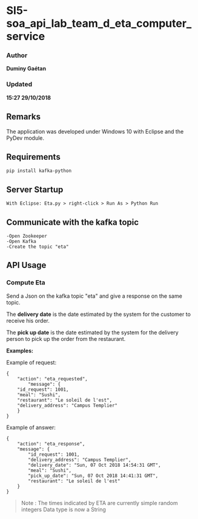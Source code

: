 # SI5-soa_api_lab_team_d_eta_computer_service

### Author
__Duminy Gaétan__
### Updated
__15:27 29/10/2018__

## Remarks

The application was developed under Windows 10 with Eclipse and the PyDev module.

## Requirements

```
pip install kafka-python
```

## Server Startup

```
With Eclipse: Eta.py > right-click > Run As > Python Run
```

## Communicate with the kafka topic

```
-Open Zookeeper
-Open Kafka
-Create the topic "eta"
```

## API Usage

### Compute Eta

Send a Json on the kafka topic "eta" and give a response on the same topic.

The **delivery date** is the date estimated by the system for the customer to receive his order.

The **pick up date** is the date estimated by the system for the delivery person to pick up the order from the restaurant.

**Examples:**

Example of request:

```
{	
	"action": "eta_requested",
    	"message": {
	"id_request": 1001,
	"meal": "Sushi",
	"restaurant": "Le soleil de l'est",
	"delivery_address": "Campus Templier"
	}
}
```

Example of answer:
```
{
    "action": "eta_response",
    "message": {
    	"id_request": 1001,
        "delivery_address": "Campus Templier",
        "delivery_date": "Sun, 07 Oct 2018 14:54:31 GMT",
        "meal": "Sushi",
        "pick_up_date": "Sun, 07 Oct 2018 14:41:31 GMT",
        "restaurant": "Le soleil de l'est"
    }
}
```

> Note :
> The times indicated by ETA are currently simple random integers
> Data type is now a String
